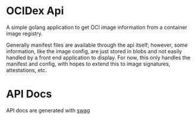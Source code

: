 # OCIDex Api

A simple golang application to get OCI image information from a container image registry.

Generally manifest files are available through the api itself; however, some information, like the image config, 
are just stored in blobs and not easily handled by a front end application to display. For now, this only handles the
manifest and config, with hopes to extend this to image signatures, attestations, etc.

# API Docs

API docs are generated with [swag](https://github.com/swaggo/swag)